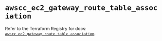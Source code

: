 # `awscc_ec2_gateway_route_table_association`

Refer to the Terraform Registry for docs: [`awscc_ec2_gateway_route_table_association`](https://registry.terraform.io/providers/hashicorp/awscc/0.70.0/docs/resources/ec2_gateway_route_table_association).
